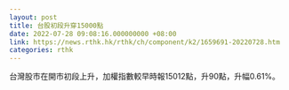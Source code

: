 ```yaml
---
layout: post
title: 台股初段升穿15000點
date: 2022-07-28 09:08:16.000000000 +08:00
link: https://news.rthk.hk/rthk/ch/component/k2/1659691-20220728.htm
categories: rthk
---
```


台灣股市在開市初段上升，加權指數較早時報15012點，升90點，升幅0.61%。
